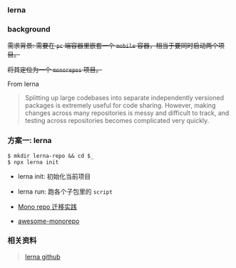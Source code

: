 ### lerna

### background

~~需求背景: 需要在 `pc` 端容器里嵌套一个 `mobile` 容器，相当于要同时启动两个项目。~~

~~将其定位为一个 `monorepos` 项目。~~

From lerna

> Splitting up large codebases into separate independently versioned packages is extremely useful for code sharing. However, making changes across many repositories is messy and difficult to track, and testing across repositories becomes complicated very quickly.

### 方案一: lerna

```
$ mkdir lerna-repo && cd $_
$ npx lerna init
```

* lerna init: 初始化当前项目
* lerna run: 跑各个子包里的 `script`

* [Mono repo 迁移实践](https://medium.com/@banyudu/mono-repo-%E8%BF%81%E7%A7%BB%E5%AE%9E%E8%B7%B5-eaf955aaf4d7)
* [awesome-monorepo](https://github.com/korfuri/awesome-monorepo)

### 相关资料

> [lerna github](https://github.com/lerna)



